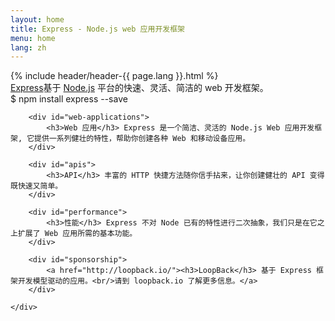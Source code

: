 ```yaml
---
layout: home
title: Express - Node.js web 应用开发框架
menu: home
lang: zh
---
```


<section id="home-content">
    {% include header/header-{{ page.lang }}.html %}
    <div id="overlay"></div>
    <section id="description"><a href="/" class="express">Express</a><span class="description">基于 <a href='https://nodejs.org/en/'>Node.js</a> 平台的快速、灵活、简洁的 web 开发框架。</span>
    </section>
    <div id="install-command">$ npm install express --save</div>
</section>

<section id="intro">
    <div id="boxes" class="clearfix">

        <div id="web-applications">
            <h3>Web 应用</h3> Express 是一个简洁、灵活的 Node.js Web 应用开发框架, 它提供一系列健壮的特性，帮助你创建各种 Web 和移动设备应用。
        </div>

        <div id="apis">
            <h3>API</h3> 丰富的 HTTP 快捷方法随你信手拈来，让你创建健壮的 API 变得既快速又简单。
        </div>

        <div id="performance">
            <h3>性能</h3> Express 不对 Node 已有的特性进行二次抽象，我们只是在它之上扩展了 Web 应用所需的基本功能。
        </div>

        <div id="sponsorship">
            <a href="http://loopback.io/"><h3>LoopBack</h3> 基于 Express 框架开发模型驱动的应用。<br/>请到 loopback.io 了解更多信息。</a>
        </div>

    </div>
</section>

<!--
<section id="announcements">
  {% include announcement/announcement-{{ page.lang }}.md %}
</section>
-->
